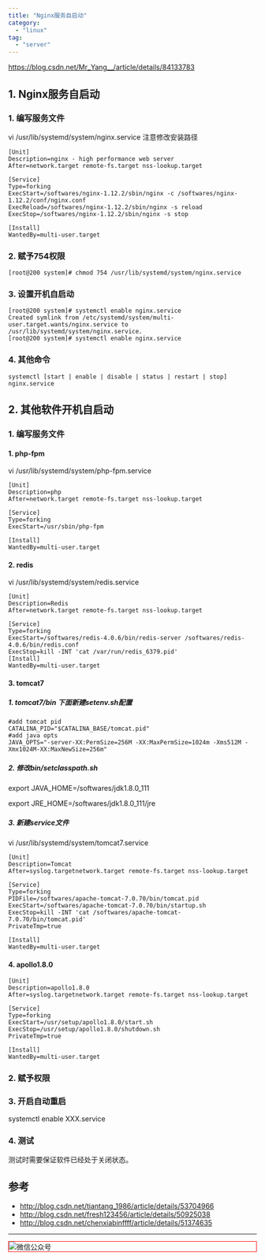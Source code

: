 ```yaml
---
title: "Nginx服务自启动"
category:
  - "linux"
tag:
  - "server"
---
```


https://blog.csdn.net/Mr_Yang__/article/details/84133783

## 1. Nginx服务自启动

### 1. 编写服务文件

vi /usr/lib/systemd/system/nginx.service
注意修改安装路径

```
[Unit]
Description=nginx - high performance web server
After=network.target remote-fs.target nss-lookup.target

[Service]
Type=forking
ExecStart=/softwares/nginx-1.12.2/sbin/nginx -c /softwares/nginx-1.12.2/conf/nginx.conf
ExecReload=/softwares/nginx-1.12.2/sbin/nginx -s reload
ExecStop=/softwares/nginx-1.12.2/sbin/nginx -s stop

[Install]
WantedBy=multi-user.target
```

### 2. 赋予754权限

```shell
[root@200 system]# chmod 754 /usr/lib/systemd/system/nginx.service
```

### 3. 设置开机自启动

```shell
[root@200 system]# systemctl enable nginx.service
Created symlink from /etc/systemd/system/multi-user.target.wants/nginx.service to /usr/lib/systemd/system/nginx.service.
[root@200 system]# systemctl enable nginx.service
```

### 4. 其他命令

```shell
systemctl [start | enable | disable | status | restart | stop] nginx.service
```

## 2. 其他软件开机自启动

### 1. 编写服务文件

#### 1. php-fpm

vi /usr/lib/systemd/system/php-fpm.service

```shell
[Unit]
Description=php
After=network.target remote-fs.target nss-lookup.target

[Service]
Type=forking
ExecStart=/usr/sbin/php-fpm

[Install]
WantedBy=multi-user.target
```

#### 2. redis

vi /usr/lib/systemd/system/redis.service

```shell
[Unit]
Description=Redis
After=network.target remote-fs.target nss-lookup.target

[Service]
Type=forking
ExecStart=/softwares/redis-4.0.6/bin/redis-server /softwares/redis-4.0.6/bin/redis.conf
ExecStop=kill -INT 'cat /var/run/redis_6379.pid'
[Install]
WantedBy=multi-user.target
```

#### 3. tomcat7

##### 1. tomcat7/bin 下面新建setenv.sh配置

```
#add tomcat pid
CATALINA_PID="$CATALINA_BASE/tomcat.pid"
#add java opts
JAVA_OPTS="-server-XX:PermSize=256M -XX:MaxPermSize=1024m -Xms512M -Xmx1024M-XX:MaxNewSize=256m"
```

##### 2. 修改bin/setclasspath.sh

export  JAVA_HOME=/softwares/jdk1.8.0_111

export  JRE_HOME=/softwares/jdk1.8.0_111/jre

##### 3. 新建service文件

vi /usr/lib/systemd/system/tomcat7.service

```shell
[Unit]
Description=Tomcat
After=syslog.targetnetwork.target remote-fs.target nss-lookup.target

[Service]
Type=forking
PIDFile=/softwares/apache-tomcat-7.0.70/bin/tomcat.pid
ExecStart=/softwares/apache-tomcat-7.0.70/bin/startup.sh
ExecStop=kill -INT 'cat /softwares/apache-tomcat-7.0.70/bin/tomcat.pid'
PrivateTmp=true

[Install]
WantedBy=multi-user.target
```

#### 4. apollo1.8.0

```shell
[Unit]
Description=apollo1.8.0
After=syslog.targetnetwork.target remote-fs.target nss-lookup.target

[Service]
Type=forking
ExecStart=/usr/setup/apollo1.8.0/start.sh
ExecStop=/usr/setup/apollo1.8.0/shutdown.sh
PrivateTmp=true

[Install]
WantedBy=multi-user.target
```

### 2. 赋予权限

### 3. 开启自动重启

systemctl enable XXX.service

### 4. 测试

测试时需要保证软件已经处于关闭状态。



## 参考

- http://blog.csdn.net/tiantang_1986/article/details/53704966
- http://blog.csdn.net/fresh123456/article/details/50925038
- http://blog.csdn.net/chenxiabinffff/article/details/51374635
---

<img style="border:1px red solid; display:block; margin:0 auto;" :src="$withBase('/qrcode.jpg')" alt="微信公众号" />

